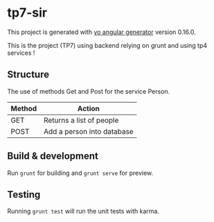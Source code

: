 # tp7-sir

This project is generated with [yo angular generator](https://github.com/yeoman/generator-angular)
version 0.16.0.

This is the project (TP7) using backend relying on grunt and using tp4 services !

## Structure

The use of methods Get and Post for the service Person.

| Method | Action |
| ------------- | ------------- |
| GET  | Returns a list of people  |
| POST | Add a person into database  |

## Build & development

Run `grunt` for building and `grunt serve` for preview.

## Testing

Running `grunt test` will run the unit tests with karma.
